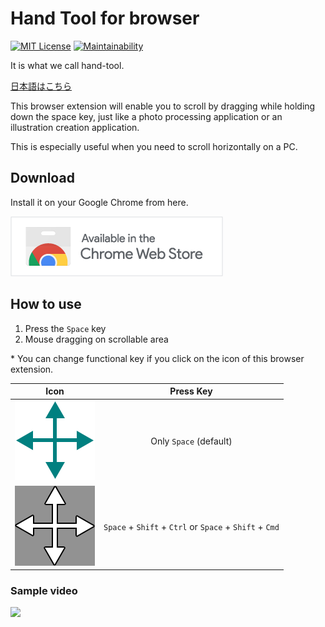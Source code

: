 # Hand Tool for browser

[![MIT License](http://img.shields.io/badge/license-MIT-blue.svg?style=flat)](LICENSE) [![Maintainability](https://api.codeclimate.com/v1/badges/f8f4d5511be782db7c50/maintainability)](https://codeclimate.com/github/heppokofrontend/chrome-extension-hand-tool/maintainability)

It is what we call hand-tool.

[日本語はこちら](./README--ja.md)

This browser extension will enable you to scroll by dragging while holding down the space key, just like a photo processing application or an illustration creation application.

This is especially useful when you need to scroll horizontally on a PC.

## Download

Install it on your Google Chrome from here.

[![Available in the Chrome Web Store](./images/iNEddTyWiMfLSwFD6qGq.png)](https://chrome.google.com/webstore/detail/pjoggomlkaanadbegagokiioonfaedle)

## How to use

1. Press the `Space` key
2. Mouse dragging on scrollable area

\* You can change functional key if you click on the icon of this browser extension.

|               Icon                |                        Press Key                        |
| :-------------------------------: | :-----------------------------------------------------: |
|      ![](./package/icon.png)      |                 Only `Space` (default)                  |
| ![](./package/icon--disabled.png) | `Space` + `Shift` + `Ctrl` or `Space` + `Shift` + `Cmd` |

### Sample video

[![](https://img.youtube.com/vi/-oowC3MAEEc/0.jpg)](https://www.youtube.com/watch?v=-oowC3MAEEc)
